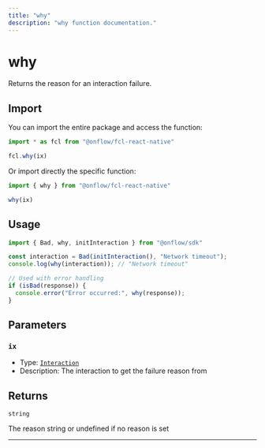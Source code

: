 ```yaml
---
title: "why"
description: "why function documentation."
---
```


<!-- THIS DOCUMENT IS AUTO-GENERATED FROM [onflow/fcl-react-native/../sdk/src/interaction/interaction.ts](https://github.com/onflow/fcl-js/tree/master/packages/fcl-react-native/../sdk/src/interaction/interaction.ts). DO NOT EDIT MANUALLY -->

# why

Returns the reason for an interaction failure.

## Import

You can import the entire package and access the function:

```typescript
import * as fcl from "@onflow/fcl-react-native"

fcl.why(ix)
```

Or import directly the specific function:

```typescript
import { why } from "@onflow/fcl-react-native"

why(ix)
```

## Usage

```typescript
import { Bad, why, initInteraction } from "@onflow/sdk"

const interaction = Bad(initInteraction(), "Network timeout");
console.log(why(interaction)); // "Network timeout"

// Used with error handling
if (isBad(response)) {
  console.error("Error occurred:", why(response));
}
```

## Parameters

### `ix` 


- Type: [`Interaction`](../types#interaction)
- Description: The interaction to get the failure reason from


## Returns

`string`


The reason string or undefined if no reason is set

---